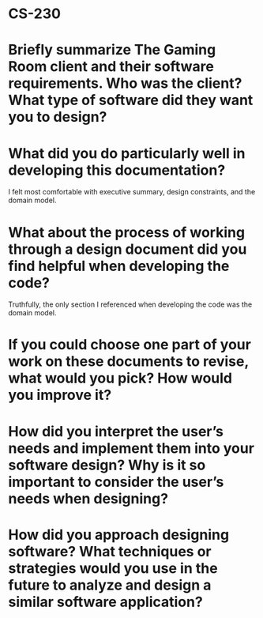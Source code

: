 # CS-230

# Briefly summarize The Gaming Room client and their software requirements. Who was the client? What type of software did they want you to design?


# What did you do particularly well in developing this documentation?
I felt most comfortable with executive summary, design constraints, and the domain model. 

# What about the process of working through a design document did you find helpful when developing the code?
Truthfully, the only section I referenced when developing the code was the domain model. 

# If you could choose one part of your work on these documents to revise, what would you pick? How would you improve it?


# How did you interpret the user’s needs and implement them into your software design? Why is it so important to consider the user’s needs when designing?


# How did you approach designing software? What techniques or strategies would you use in the future to analyze and design a similar software application?
